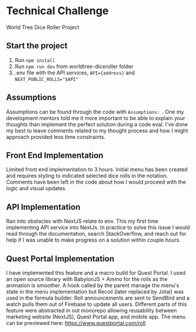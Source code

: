 # Technical Challenge

World Tree Dice Roller Project

## Start the project

1. Run `npm install`
2. Run `npm run dev` from worldtree-diceroller folder
3. .env file with the API services, `API={address}` and `NEXT_PUBLIC_ROLLS="$API"`

## Assumptions

Assumptions can be found through the code with `Assumptions: `. One my development mentors told me it more important to be able to explain your thoughts than implement the perfect solution during a code eval. I've done my best to leave comments related to my thought process and how I might approach provided less time constraints.

## Front End Implementation

Limited front end implementation to 3 hours. Initial menu has been created and requires styling to indicated selected dice rolls in the notation. Comments have been left in the code about how I would proceed with the logic and visual updates.

## API Implementation

Ran into obstacles with NextJS relate to env. This my first time implementing API service into NextJs. In practice to solve this issue I would read through the documentation, search StackOverflow, and reach out for help if I was unable to make progress on a solution within couple hours.

## Quest Portal Implementation

I have implemented this feature and a macro build for Quest Portal. I used an open source library with BabylonJS + Ammo for the rolls as the animation is smoother. A hook called by the parent manage the menu's state in the menu implementation but Recoil (later replaced by Jotai) was used in the formula builder. Roll announcements are sent to SendBird and a watch pulls them out of Firebase to update all users. Different parts of this feature were abstracted in out monorepo allowing reusability between marketing website (NextJS), Quest Portal app, and mobile app. The menu can be previewed here: https://www.questportal.com/roll
